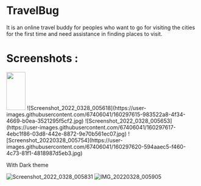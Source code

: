 # TravelBug
It is an online travel buddy for peoples who want to go for visiting the cities for the first time and need assistance in finding places to visit.

# Screenshots :

<img src="https://user-images.githubusercontent.com/67406041/160297583-cada620b-edad-499c-9533-be7746f53015.jpg" width="50" height="100">
![Screenshot_2022_0328_005618](https://user-images.githubusercontent.com/67406041/160297615-983522a8-4f34-4669-b0ea-3521295f5cf2.jpg)
![Screenshot_2022_0328_005653](https://user-images.githubusercontent.com/67406041/160297617-4ebc1f86-03d8-442e-8872-9e70b561ec07.jpg)
![Screenshot_20220328_005754](https://user-images.githubusercontent.com/67406041/160297620-594aaec5-f460-4c73-81f1-4818987d5eb3.jpg)

With Dark theme

![Screenshot_2022_0328_005831](https://user-images.githubusercontent.com/67406041/160297634-1b10d53d-79cb-4632-8923-0b5ff1ca1b30.jpg)
![IMG_20220328_005905](https://user-images.githubusercontent.com/67406041/160297643-7a87f838-6f0c-4cb8-96a3-7d753a493c86.jpg)
